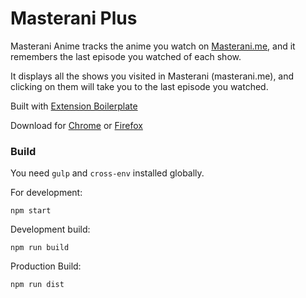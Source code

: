 # Masterani Plus

Masterani Anime tracks the anime you watch on [Masterani.me](masterani.me), and it remembers the last episode you watched of each show.

It displays all the shows you visited in Masterani (masterani.me), and clicking on them will take you to the last episode you watched.

Built with [Extension Boilerplate](https://github.com/EmailThis/extension-boilerplate)

Download for [Chrome](https://chrome.google.com/webstore/detail/masterani-plus/mkpblofoehliaooiibgpjmljecplommm) or [Firefox](https://addons.mozilla.org/en-US/firefox/addon/masterani-plus/)

### Build

You need `gulp` and `cross-env` installed globally.

For development:

`npm start`

Development build:

`npm run build`

Production Build:

`npm run dist`